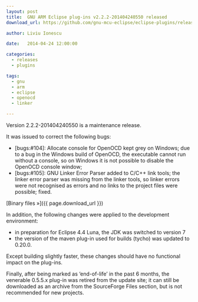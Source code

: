 ```yaml
---
layout: post
title:  GNU ARM Eclipse plug-ins v2.2.2-201404240550 released
download_url: https://github.com/gnu-mcu-eclipse/eclipse-plugins/releases/tag/v2.2.2-201404240550

author: Liviu Ionescu

date:   2014-04-24 12:00:00

categories:
  - releases
  - plugins

tags:
  - gnu
  - arm
  - eclipse
  - openocd
  - linker

---
```


Version 2.2.2-201404240550 is a maintenance release.

It was issued to correct the following bugs:

- [bugs:#104]: Allocate console for OpenOCD kept grey on Windows; due to a bug in the Windows build of OpenOCD, the executable cannot run without a console, so on Windows it is not possible to  disable the OpenOCD console window;
- [bugs:#105]: GNU Linker Error Parser added to C/C++ link tools; the linker error parser was missing from the linker tools, so linker errors were not recognised as errors and no links to the project files were possible; fixed.

[Binary files »]({{ page.download_url }})

In addition, the following changes were applied to the development environment:

- in preparation for Eclipse 4.4 Luna, the JDK was switched to version 7
- the version of the maven plug-in used for builds (tycho) was updated to 0.20.0.

Except building slightly faster, these changes should have no functional impact on the plug-ins.

Finally, after being marked as ‘end-of-life’ in the past 6 months, the venerable 0.5.5.x plug-in was retired from the update site; it can still be downloaded as an archive from the SourceForge Files section, but is not recommended for new projects.
